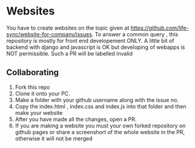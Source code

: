 # Websites
You have to create websites on the topic given at https://github.com/life-sync/website-for-company/issues. To answer a common query , this repository is mostly for front end developement ONLY. A little bit of backend with django and javascript is OK but developing of webapps is NOT permissible. Such a PR will be labelled invalid
## Collaborating 
1. Fork this repo
2. Clone it onto your PC.
3. Make a folder with your github username along with the issue no.
4. Copy the index.html , index.css and index.js into that folder and then make your website
5. After you have made all the changes, open a PR.
6. If you are making a website you must your own forked repository on github pages or share a screenshort of the whole website in the PR, otherwise it will not be merged
